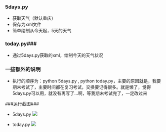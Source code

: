 ###  5days.py ###

+ 获取天气（默认重庆）
+ 保存为xml文件
+ 简单绘制从今天起，5天的天气

### today.py###
+ 通过5days.py获取的xml，绘制今天的天气状况

### 一些额外的说明 ###
+ 执行的顺序为：python 5days.py , python today.py，主要的原因就是，我要期末考试了，主要时间都在复习考试，交换要记得很多。就是懒了，觉得5days.py可以用，就没有再写了...啊，等我期末考试完了，一定改过来

###运行截图###

+ 5days.py
 ![](/pic1.png)


+ today.py
 ![](/pic2.jpg)